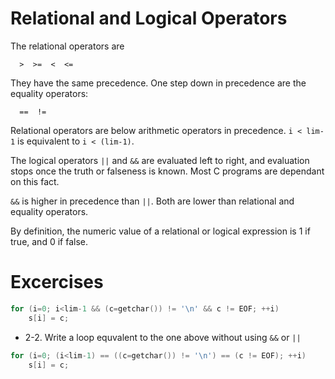 # Relational and Logical Operators

The relational operators are 
```
  >  >=  <  <=
```
They have the same precedence. One step down in precedence are the 
equality operators:
```
  ==  !=
```
Relational operators are below arithmetic operators in precedence. 
`i < lim-1` is equivalent to `i < (lim-1)`.

The logical operators `||` and `&&` are evaluated left to right, and 
evaluation stops once the truth or falseness is known. Most C programs are
dependant on this fact.

`&&` is higher in precedence than `||`. Both are lower than relational and
equality operators.

By definition, the numeric value of a relational or logical expression is
1 if true, and 0 if false.

# Excercises

```C
for (i=0; i<lim-1 && (c=getchar()) != '\n' && c != EOF; ++i)
	s[i] = c;
```
- 2-2. Write a loop equvalent to the one above without using `&&` or `||`
```C
for (i=0; (i<lim-1) == ((c=getchar()) != '\n') == (c != EOF); ++i)
	s[i] = c;
```
